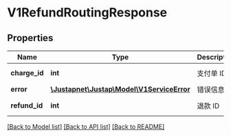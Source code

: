 # V1RefundRoutingResponse

## Properties
Name | Type | Description | Notes
------------ | ------------- | ------------- | -------------
**charge_id** | **int** | 支付单 ID | [default to 0]
**error** | [**\Justapnet\Justap\Model\V1ServiceError**](V1ServiceError.md) | 错误信息 | 
**refund_id** | **int** | 退款 ID | [default to 0]

[[Back to Model list]](../README.md#documentation-for-models) [[Back to API list]](../README.md#documentation-for-api-endpoints) [[Back to README]](../README.md)


